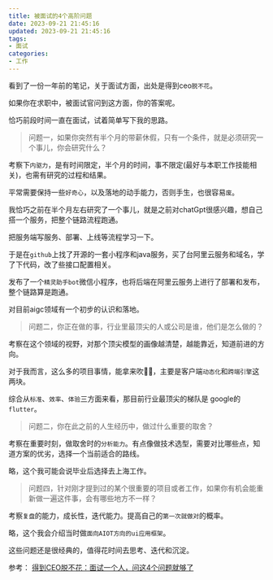 ```yaml
---
title: 被面试的4个高阶问题
date: 2023-09-21 21:45:16
updated: 2023-09-21 21:45:16
tags:
- 面试
categories:
- 工作
---
```




看到了一份一年前的笔记，关于面试方面，出处是得到ceo`脱不花`。

如果你在求职中，被面试官问到这方面，你的答案呢。

恰巧前段时间一直在面试，试着简单写下我的思路。



> 问题一，如果你突然有半个月的带薪休假，只有一个条件，就是必须研究一个事儿，你会研究什么？

考察下`内驱力`，是有时间限定，半个月的时间，事不限定(最好与本职工作技能相关)，也需有研究的过程和结果。

平常需要保持一些`好奇心`，以及落地的动手能力，否则手生，也很容易`废`。

我恰巧之前在半个月左右研究了一个事儿，就是之前对chatGpt很感兴趣，想自己搭一个服务，把整个链路流程跑通。

把服务端写服务、部署、上线等流程学习一下。

于是在`github`上找了开源的一套小程序和java服务，买了台阿里云服务和域名，学了下代码，改了些接口配置相关。

发布了一个`精灵助手bot`微信小程序，也将后端在阿里云服务上进行了部署和发布，整个链路算是跑通。

对目前aigc领域有一个初步的认识和落地。



> 问题二，你正在做的事，行业里最顶尖的人或公司是谁，他们是怎么做的？

考察在这个领域的视野，对那个顶尖模型的画像越清楚，越能靠近，知道前进的方向。

对于我而言，这么多的项目事情，能拿来吹🐂🍺，主要是客户端`动态化`和`跨端引擎`这两块。

综合从`标准`、`效率`、`体验`三方面来看，那目前行业最顶尖的梯队是 google的`flutter`。



>  问题二，你在此之前的人生经历中，做过什么重要的取舍？

考察在重要时刻，做取舍时的`分析能力`。有点像做技术选型，需要对比哪些点，知道方案的优劣，选择一个当前适合的路线。

略，这个我可能会说毕业后选择去上海工作。



>  问题四，针对刚才提到过的某个很重要的项目或者工作，如果你有机会能重新做一遍这件事，会有哪些地方不一样？

考察`复盘`的能力，成长性，迭代能力。提高自己的`第一次就做对`的概率。

略，这个我会介绍当时做`面向AIOT方向的ui应用框架`。



这些问题还是很经典的，值得花时间去思考、迭代和沉淀。

参考：
[得到CEO脱不花：面试一个人，问这4个问题就够了](https://www.sohu.com/a/576789569_358836)
